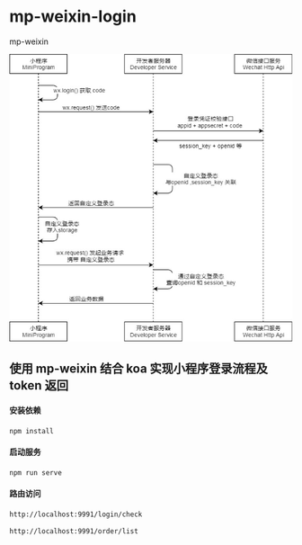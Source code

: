 # mp-weixin-login
mp-weixin

![img_1.png](img_1.png)

## 使用 mp-weixin 结合 koa 实现小程序登录流程及 token 返回

#### 安装依赖
```shell
npm install
```

#### 启动服务
```shell
npm run serve
```

#### 路由访问
```text
http://localhost:9991/login/check
```
```text
http://localhost:9991/order/list
```
